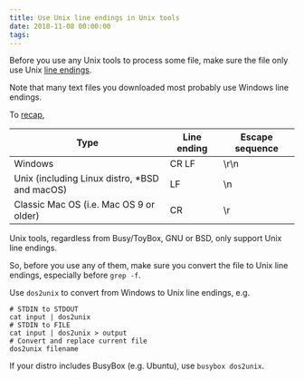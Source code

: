 ```yaml
---
title: Use Unix line endings in Unix tools
date: 2018-11-08 00:00:00
tags:
---
```


Before you use any Unix tools to process some file, make sure the file only use Unix [line endings](https://en.wikipedia.org/wiki/Newline#Representation).

<!-- more -->

Note that many text files you downloaded most probably use Windows line endings.

To [recap](https://en.wikipedia.org/wiki/Newline#Representation),

Type | Line ending | Escape sequence
---|--- | ---
Windows | CR LF | \r\n
Unix (including Linux distro, *BSD and macOS) | LF | \n
Classic Mac OS (i.e. Mac OS 9 or older) | CR | \r

Unix tools, regardless from Busy/ToyBox, GNU or BSD, only support Unix line endings. 

So, before you use any of them, make sure you convert the file to Unix line endings, especially before `grep -f`.

Use `dos2unix`  to convert from Windows to Unix line endings, e.g.

```
# STDIN to STDOUT
cat input | dos2unix
# STDIN to FILE
cat input | dos2unix > output
# Convert and replace current file
dos2unix filename
```

If your distro includes BusyBox (e.g. Ubuntu), use `busybox dos2unix`.